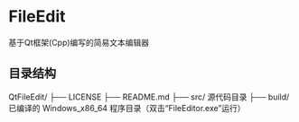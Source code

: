 # FileEdit
基于Qt框架(Cpp)编写的简易文本编辑器

## 目录结构
QtFileEdit/
├── LICENSE
├── README.md
├── src/ 源代码目录
├── build/ 已编译的 Windows_x86_64 程序目录（双击“FileEditor.exe”运行）